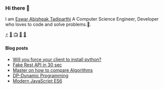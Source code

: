 ### Hi there 👋

I am [Eswar Abisheak Tadiparthi](https://eswar.dev) A Computer Science Engineer, Developer who loves to code and solve problems.🚀.  


<!--

Here are some ideas to get you started:

- 🔭 I’m currently working on ...
- 🌱 I’m currently learning ...
- 👯 I’m looking to collaborate on ...
- 🤔 I’m looking for help with ...
- 💬 Ask me about ...
- 📫 How to reach me: ...
- 😄 Pronouns: ...
- ⚡ Fun fact: ...
-->
<a href="https://github.com/eswar2001">⚡</a>
<a href="https://www.linkedin.com/in/eswar2001">👯</a>
<a href="https://eswar2001.medium.com">📺</a>
<a href="https://twitter.com/_eswar2001">🐤</a>
<a href="mailto:teswar2001@gmail.com">📧</a>
<br/>

#### Blog posts
<!-- BLOG-POST-LIST:START -->
- [Will you force your client to install python?](https://eswar2001.medium.com/will-you-force-your-client-to-install-python-7e4f35d1089d?source=rss-7d324d2ed1b7------2)
- [Fake Rest API in 30 sec](https://eswar2001.medium.com/fake-rest-api-in-30-sec-21fe898bd032?source=rss-7d324d2ed1b7------2)
- [Master on how to compare Algorithms](https://eswar2001.medium.com/master-to-compare-algorithms-768d82518974?source=rss-7d324d2ed1b7------2)
- [DP-Dynamic Programming](https://eswar2001.medium.com/dp-dynamic-programming-97ca63cfb025?source=rss-7d324d2ed1b7------2)
- [Modern JavaScript ES6](https://eswar2001.medium.com/modern-javascript-es6-dc827033b043?source=rss-7d324d2ed1b7------2)
<!-- BLOG-POST-LIST:END -->
